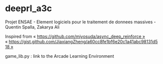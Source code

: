 # deeprl_a3c
Projet ENSAE - Element logiciels pour le traitement de donnees massives - Quentin Spalla, Zakarya Ali

Inspired from « https://github.com/miyosuda/async_deep_reinforce »
« https://gist.github.com/JiaxiangZheng/a60cc8fe1bf6e20c1a41abc98131d518 »


game_lib.py : link to the Arcade Learning Environment